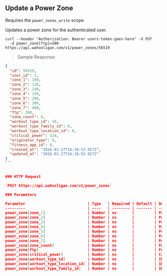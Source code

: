 ## Update a Power Zone

Requires the `power_zones_write` scope

Updates a power zone for the authenticated user.

```shell
curl --header "Authorization: Bearer users-token-goes-here" -X PUT
  -d power_zone[ftp]=300 https://api.wahooligan.com/v1/power_zones/56519
```

> Sample Response:

``````json
{
  "id": 56519,
  "user_id": 1,
  "zone_1": 100,
  "zone_2": 120,
  "zone_3": 140,
  "zone_4": 150,
  "zone_5": 200,
  "zone_6": 300,
  "zone_7": 400,
  "ftp": 300,
  "zone_count": 8,
  "workout_type_id": 10,
  "workout_type_family_id": 6,
  "workout_type_location_id": 8,
  "critical_power": 324,
  "originator_type": 0,
  "fitness_app_id": 6,
  "created_at": "2016-01-27T16:18:53.927Z",
  "updated_at": "2016-01-27T16:18:53.927Z"
}
```


### HTTP Request

`POST https://api.wahooligan.com/v1/power_zones`

### Parameters

Parameter                            | Type   | Required | Default | Description
---------                            | ----   | -------- | ------- | -----------
power_zone[zone_1]                   | Number | no       |         | Power Zone Value
power_zone[zone_2]                   | Number | no       |         | Power Zone Value
power_zone[zone_3]                   | Number | no       |         | Power Zone Value
power_zone[zone_4]                   | Number | no       |         | Power Zone Value
power_zone[zone_5]                   | Number | no       |         | Power Zone Value
power_zone[zone_6]                   | Number | no       |         | Power Zone Value
power_zone[zone_7]                   | Number | no       |         | Power Zone Value
power_zone[zone_count]               | Number | no       |         | Power Zone Total Count
power_zone[ftp]                      | Number | no       |         | Functional Threshold Power
power_zone[critical_power]           | Number | no       |         | Critical Power
power_zone[workout_type_id]          | Number | no       |         | ID of the Workout Type
power_zone[workout_type_location_id] | Number | no       |         | ID of the Workout Type Location
power_zone[workout_type_family_id]   | Number | no       |         | ID of the Workout Type Family